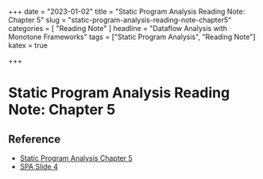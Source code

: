 +++
date = "2023-01-02"
title = "Static Program Analysis Reading Note: Chapter 5"
slug = "static-program-analysis-reading-note-chapter5"
categories = [ "Reading Note" ]
headline = "Dataflow Analysis with Monotone Frameworks"
tags = ["Static Program Analysis", "Reading Note"]
katex = true

+++

# Static Program Analysis Reading Note: Chapter 5



## Reference

- [Static Program Analysis Chapter 5](https://cs.au.dk/~amoeller/spa/)
- [SPA Slide 4](https://cs.au.dk/~amoeller/spa/4-flow-sensitive-analyses.pdf)

